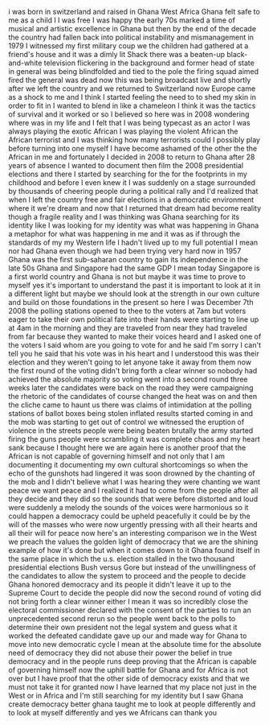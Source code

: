 
i was born in switzerland and raised in
Ghana West Africa Ghana felt safe to me
as a child I I was free I was happy the
early 70s marked a time of musical and
artistic excellence in Ghana but then by
the end of the decade the country had
fallen back into political instability
and mismanagement in 1979 I witnessed my
first military coup we the children had
gathered at a friend&#39;s house and it was
a dimly lit Shack there was a beaten-up
black-and-white television flickering in
the background and former head of state
in general was being blindfolded and
tied to the pole the firing squad aimed
fired the general was dead now this was
being broadcast live and shortly after
we left the country and we returned to
Switzerland now Europe came as a shock
to me and I think I started feeling the
need to to shed my skin in order to fit
in I wanted to blend in like a chameleon
I think it was the tactics of survival
and it worked or so I believed so here
was in 2008 wondering where was in my
life and I felt that I was being
typecast as an actor I was always
playing the exotic African I was playing
the violent African the African
terrorist and I was thinking how many
terrorists could I possibly play before
turning into one myself
I have become ashamed of the other the
the African in me and fortunately I
decided in 2008 to return to Ghana after
28 years of absence I wanted to document
then film the 2008 presidential
elections and there I started by
searching for the for the footprints in
my childhood and before I even knew it I
was suddenly on a stage surrounded by
thousands of cheering people during a
political rally and I&#39;d realized that
when I left the country free and fair
elections in a democratic environment
where it we&#39;re dream and now that I
returned that dream had become reality
though a fragile reality and I was
thinking was Ghana searching for its
identity like I was looking for my
identity was what was happening in Ghana
a metaphor for what was happening in me
and it was as if through the standards
of my my Western life I hadn&#39;t lived up
to my full potential I mean nor had
Ghana even though we had been trying
very hard now in 1957 Ghana was the
first sub-saharan country to gain its
independence in the late 50s Ghana and
Singapore had the same GDP I mean today
Singapore is a first world country and
Ghana is not but maybe it was time to
prove to myself yes it&#39;s important to
understand the past it is important to
look at it in a different light but
maybe we should look at the strength in
our own culture and build on those
foundations in the present so here I was
December 7th 2008 the polling stations
opened to thee to the voters at 7am but
voters eager to take their own political
fate into their hands were starting to
line up at 4am in the morning and they
are traveled from near they had traveled
from far because they wanted to make
their voices heard and I asked one of
the voters I said whom are you going to
vote for and he said I&#39;m sorry I can&#39;t
tell you he said that his vote was in
his heart and I understood this was
their election and they weren&#39;t going to
let anyone take it away from them now
the first round of the voting didn&#39;t
bring forth a clear winner so nobody had
achieved the absolute majority so voting
went into a second round three weeks
later the candidates were back on the
road they were campaigning the rhetoric
of the candidates of course changed the
heat was on and then the cliche came to
haunt us there was claims of
intimidation at the polling stations of
ballot boxes being stolen inflated
results started coming in and the mob
was starting to get out of control we
witnessed the eruption of violence in
the streets people were being beaten
brutally the army started firing the
guns people were scrambling it was
complete chaos and my heart sank because
I thought here we are again here is
another proof that the African is not
capable of governing himself and not
only that I am documenting it
documenting my own cultural shortcomings
so when the echo of the gunshots had
lingered it was soon drowned by the
chanting of the mob and I didn&#39;t believe
what I was hearing they were chanting we
want peace we want peace and I realized
it had to come from the people after all
they decide and they did so the sounds
that were before distorted and loud were
suddenly a melody the sounds of the
voices were harmonious so it could
happen a democracy could be upheld
peacefully it could be by the will of
the masses who were now urgently
pressing with all their hearts and all
their will for peace now here&#39;s an
interesting comparison
we in the West we preach the values the
golden light of democracy that we are
the shining example of how it&#39;s done but
when it comes down to it Ghana found
itself in the same place in which the
u.s. election stalled in the two
thousand presidential elections Bush
versus Gore but instead of the
unwillingness of the candidates to allow
the system to proceed and the people to
decide Ghana honored democracy and its
people it didn&#39;t leave it up to the
Supreme Court to decide the people did
now the second round of voting did not
bring forth a clear winner either I mean
it was so incredibly close the electoral
commissioner declared with the consent
of the parties to run an unprecedented
second rerun so the people went back to
the polls to determine their own
president not the legal system and guess
what it worked the defeated candidate
gave up our and made way for Ghana to
move into new democratic cycle I mean at
the absolute time for the absolute need
of democracy they did not abuse their
power the belief in true democracy and
in the people runs deep proving that the
African is capable of governing himself
now the uphill battle for Ghana and for
Africa is not over but I have proof that
the other side of democracy exists and
that we must not take it for granted now
I have learned that my place not just in
the West or in Africa and I&#39;m still
searching for my identity but I saw
Ghana create democracy better ghana
taught me to look at people differently
and to look at myself differently
and yes we Africans can thank you
